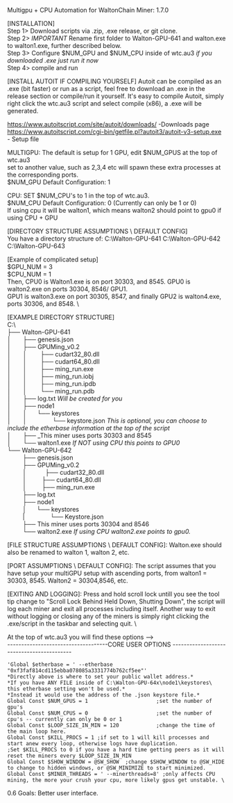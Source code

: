 Multigpu + CPU Automation for WaltonChain Miner: 1.7.0

[INSTALLATION]  \
Step 1> Download scripts via .zip, .exe release, or git clone.  \
Step 2> *IMPORTANT* Rename first folder to Walton-GPU-641 and walton.exe to walton1.exe, further described below.  \
Step 3> Configure $NUM_GPU and $NUM_CPU inside of wtc.au3 *if you downloaded .exe just run it now* \
Step 4> compile and run  

[INSTALL AUTOIT IF COMPILING YOURSELF]
Autoit can be compiled as an .exe (bit faster) or run as a script, feel free to download an .exe in the release section or compile/run it yourself.
It's easy to compile Autoit, simply right click the wtc.au3 script and select compile (x86), a .exe will be generated.

https://www.autoitscript.com/site/autoit/downloads/ -Downloads page  \
https://www.autoitscript.com/cgi-bin/getfile.pl?autoit3/autoit-v3-setup.exe - Setup file

MULTIGPU: The default is setup for 1 GPU, edit $NUM_GPUS at the top of wtc.au3 \
set to another value, such as 2,3,4 etc will spawn these extra processes at the corresponding ports.  \
$NUM_GPU Default Configuration: 1  

CPU: SET $NUM_CPU's to 1 in the top of wtc.au3.  \
$NUM_CPU Default Configuration: 0 (Currently can only be 1 or 0)  \
If using cpu it will be walton1, which means walton2 should point to gpu0 if using CPU + GPU

[DIRECTORY STRUCTURE ASSUMPTIONS \ DEFAULT CONFIG]  
You have a directory structure of:
C:\Walton-GPU-641
C:\Walton-GPU-642
C:\Walton-GPU-643 

[Example of complicated setup] \
$GPU_NUM = 3 \
$CPU_NUM = 1 \
Then, CPU0 is Walton1.exe is on port 30303, and 8545.  GPU0 is walton2.exe on ports 30304, 8546/ GPU1. \
GPU1 is walton3.exe on port 30305, 8547, and finally GPU2 is walton4.exe, ports 30306, and 8548. \

[EXAMPLE DIRECTORY STRUCTURE]  \
C:\  \
├── Walton-GPU-641  \
│       ├── genesis.json  \
│       ├── GPUMing_v0.2     
│       │        ├── cudart32_80.dll  \
│       │        ├── cudart64_80.dll  \
│       │        ├── ming_run.exe   
│       │        ├── ming_run.iobj  \
│       │        ├── ming_run.ipdb   
│       │        └── ming_run.pdb  \
│       ├── log.txt   *Will be created for you*  \
│       ├── node1  \
│       │      └── keystores  \
│       │                   └── keystore.json *This is optional, you can choose to include the etherbase information at the top of the script*  \
│       ├── _This miner uses ports 30303 and 8545  \
│       └── walton1.exe  *If NOT using CPU this points to GPU0*  \
└── Walton-GPU-642   
         ├── genesis.json  \
         ├── GPUMing_v0.2   
         │            ├── cudart32_80.dll  \
         │         ├── cudart64_80.dll  \
         │         ├── ming_run.exe  \
         ├── log.txt  \
         ├── node1  \
         │      └── keystores   
         |                   └── Keystore.json  \
         ├── This miner uses ports 30304 and 8546  \
         └── walton2.exe  *If using CPU walton2.exe points to gpu0.*

[FILE STRUCTURE ASSUMPTIONS \ DEFAULT CONFIG]:
Walton.exe should also be renamed to walton 1, walton 2, etc.

[PORT ASSUMPTIONS \ DEFAULT CONFIG]:
The script assumes that you have setup your multiGPU setup with ascending ports, from walton1 = 30303, 8545.  Walton2 = 30304,8546, etc.

[EXITING AND LOGGING]:
Press and hold scroll lock untill you see the tool tip change to "Scroll Lock Behind Held Down, Shutting Down", the script will log each miner and exit all processes including itself.
Another way to exit without logging or closing any of the miners is simply right clicking the .exe/script in the taskbar and selecting quit. \


At the top of wtc.au3 you will find these options --> \
------------------------------------CORE USER OPTIONS ------------------------------------------
```autoit
'Global $etherbase = ' --etherbase "0xf3faf814cd115ebba078085a3331774b762cf5ee"'
*Directly above is where to set your public wallet address.*
*If you have ANY FILE inside of C:\Walton-GPU-64x\node1\keystores\ this etherbase setting won't be used.*
*Instead it would use the address of the .json keystore file.*
Global Const $NUM_GPUS = 1                      ;set the number of gpu's
Global Const $NUM_CPUS = 0                      ;set the number of cpu's -- currently can only be 0 or 1
Global Const $LOOP_SIZE_IN_MIN = 120            ;change the time of the main loop here.
Global Const $KILL_PROCS = 1 ;if set to 1 will kill processes and start anew every loop, otherwise logs have duplication.
;Set $KILL_PROCS to 0 if you have a hard time getting peers as it will reset the miners every $LOOP_SIZE_IN_MIN
Global Const $SHOW_WINDOW = @SW_SHOW  ;change $SHOW_WINDOW to @SW_HIDE to change to hidden windows, or @SW_MINIMIZE to start minimized.
Global Const $MINER_THREADS = ' --minerthreads=8' ;only affects CPU mining, the more your crush your cpu, more likely gpus get unstable. \
```

0.6 Goals: Better user interface.



